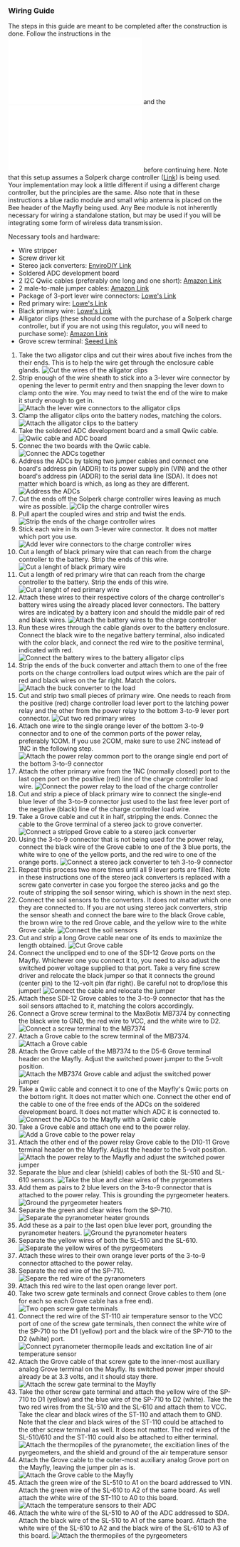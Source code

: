 ### Wiring Guide

The steps in this guide are meant to be completed after the construction is done. Follow the instructions in the ![Construction Guide markdown file](construction_guide.md) and the ![Soldering Guide markdown file](soldering_guide.md) before continuing here. Note that this setup assumes a Solperk charge controller ([Link](https://www.amazon.com/SOLPERK-Controller-Waterproof-Intelligent-Regulator/dp/B0946MWYPK?ref_=ast_sto_dp)) is being used. Your implementation may look a little different if using a different charge controller, but the principles are the same. Also note that in these instructions a blue radio module and small whip antenna is placed on the Bee header of the Mayfly being used. Any Bee module is not inherently necessary for wiring a standalone station, but may be used if you will be integrating some form of wireless data transmission.

Necessary tools and hardware:
- Wire stripper
- Screw driver kit
- Stereo jack converters: [EnviroDIY Link](https://www.envirodiy.org/product/envirodiy-grove-to-3-5mm-stereo-jack-pack-of-5/)
- Soldered ADC development board
- 2 I2C Qwiic cables (preferably one long and one short): [Amazon Link](https://www.amazon.com/gp/product/B08HQ1VSVL/ref=ppx_yo_dt_b_asin_title_o09_s00?ie=UTF8&psc=1)
- 2 male-to-male jumper cables: [Amazon Link](https://www.amazon.com/Elegoo-EL-CP-004-Multicolored-Breadboard-arduino/dp/B01EV70C78/ref=sr_1_10?crid=219Y06Z2J6AAA&keywords=jumper%2Bcables%2Bsolder&qid=1699429168&sprefix=jumper%2Bcables%2Bsolder%2Caps%2C135&sr=8-10&th=1)
- Package of 3-port lever wire connectors: [Lowe's Link](https://www.lowes.com/pd/IDEAL-Lever-Wire-Connectors-3-Ports-Clear-10-Pack/5014013101)
- Red primary wire: [Lowe's Link](https://www.lowes.com/pd/Southwire-24-ft-16-AWG-Stranded-Red-GPT-Primary-Wire/1001833938)
- Black primary wire: [Lowe's Link](https://www.lowes.com/pd/Southwire-24-ft-16-AWG-Stranded-Black-GPT-Primary-Wire/1001833882)
- Alligator clips (these should come with the purchase of a Solperk charge controller, but if you are not using this regulator, you will need to purchase some): [Amazon Link](https://www.amazon.com/dp/B0BG7RCC11/ref=sspa_dk_detail_3?psc=1&pd_rd_i=B0BG7RCC11&pd_rd_w=QWtkO&content-id=amzn1.sym.8c2f9165-8e93-42a1-8313-73d3809141a2&pf_rd_p=8c2f9165-8e93-42a1-8313-73d3809141a2&pf_rd_r=GVQ4VSGMPZ5580B94H6R&pd_rd_wg=RYreD&pd_rd_r=7bf77edd-0de5-486a-8d0c-8c2176a66427&sp_csd=d2lkZ2V0TmFtZT1zcF9kZXRhaWw)
- Grove screw terminal: [Seeed Link](https://www.seeedstudio.com/Grove-Screw-Terminal.html) 

1. Take the two alligator clips and cut their wires about five inches from the their ends. This is to help the wire get through the enclosure cable glands.
![Cut the wires of the alligator clips](wiring_images/IMG_9259.JPG)
2. Strip enough of the wire sheath to stick into a 3-lever wire connector by opening the lever to permit entry and then snapping the lever down to clamp onto the wire. You may need to twist the end of the wire to make it sturdy enough to get in.
![Attach the lever wire connectors to the alligator clips](wiring_images/IMG_9260.JPG)
3. Clamp the alligator clips onto the battery nodes, matching the colors.
![Attach the alligator clips to the battery](wiring_images/IMG_9261.JPG)
4. Take the soldered ADC development board and a small Qwiic cable.
![Qwiic cable and ADC board](wiring_images/wiring7.jpg)
5. Connec the two boards with the Qwiic cable.
![Connec the ADCs together](wiring_images/wiring8.jpg)
6. Address the ADCs by taking two jumper cables and connect one board's address pin (ADDR) to its power supply pin (VIN) and the other board's address pin (ADDR) to the serial data line (SDA). It does not matter which board is which, as long as they are different.
![Address the ADCs](wiring_images/wiring11.jpg)
7. Cut the ends off the Solperk charge controller wires leaving as much wire as possible.
![Clip the charge controller wires](wiring_images/IMG_9262.JPG)
8. Pull apart the coupled wires and strip and twist the ends.
![Strip the ends of the charge controller wires](wiring_images/IMG_9263.JPG)
9. Stick each wire in its own 3-lever wire connector. It does not matter which port you use.
![Add lever wire connectors to the charge controller wires](wiring_images/IMG_9264.JPG)
10. Cut a length of black primary wire that can reach from the charge controller to the battery. Strip the ends of this wire.
![Cut a lenght of black primary wire](wiring_images/IMG_9266.JPG)
11. Cut a length of red primary wire that can reach from the charge controller to the battery. Strip the ends of this wire.
![Cut a lenght of red primary wire](wiring_images/IMG_9265.JPG)
12. Attach these wires to their respective colors of the charge controller's battery wires using the already placed lever connectors. The battery wires are indicated by a battery icon and should the middle pair of red and black wires.
![Attach the battery wires to the charge controller](wiring_images/IMG_9268.JPG)
13. Run these wires through the cable glands over to the battery enclosure. Connect the black wire to the negative battery terminal, also indicated with the color black, and connect the red wire to the positive terminal, indicated with red.
![Connect the battery wires to the battery alligator clips](wiring_images/IMG_9267.JPG)
14. Strip the ends of the buck converter and attach them to one of the free ports on the charge controllers load output wires which are the pair of red and black wires on the far right. Match the colors.
![Attach the buck converter to the load](wiring_images/IMG_9271.JPG)
15. Cut and strip two small pieces of primary wire. One needs to reach from the positive (red) charge controller load lever port to the latching power relay and the other from the power relay to the bottom 3-to-9 lever port connector.
![Cut two red primary wires](wiring_images/IMG_9272.JPG)
16. Attach one wire to the single orange lever of the bottom 3-to-9 connector and to one of the common ports of the power relay, preferably 1COM. If you use 2COM, make sure to use 2NC instead of 1NC in the following step.
![Attach the power relay common port to the orange single end port of the bottom 3-to-9 connector](wiring_images/IMG_9274.JPG)
17. Attach the other primary wire from the 1NC (normally closed) port to the last open port on the positive (red) line of the charge controller load wire.
![Connect the power relay to the load of the charge controller](wiring_images/IMG_9275.JPG)
18. Cut and strip a piece of black primary wire to connect the single-end blue lever of the 3-to-9 connector just used to the last free lever port of the negative (black) line of the charge controller load wire.
19. Take a Grove cable and cut it in half, stripping the ends. Connec the cable to the Grove terminal of a stereo jack to grove converter.
![Connect a stripped Grove cable to a stereo jack converter](wiring_images/IMG_9277.JPG)
20. Using the 3-to-9 connector that is not being used for the power relay, connect the black wire of the Grove cable to one of the 3 blue ports, the white wire to one of the yellow ports, and the red wire to one of the orange ports.
![Connect a stereo jack converter to teh 3-to-9 connector](wiring_images/IMG_9278.JPG)
21. Repeat this process two more times until all 9 lever ports are filled. Note in these instructions one of the stereo jack converters is replaced with a screw gate converter in case you forgoe the stereo jacks and go the route of stripping the soil sensor wiring, which is shown in the next step.
22. Connect the soil sensors to the converters. It does not matter which one they are connected to. If you are not using stereo jack converters, strip the sensor sheath and connect the bare wire to the black Grove cable, the brown wire to the red Grove cable, and the yellow wire to the white Grove cable.
![Connect the soil sensors](wiring_images/IMG_9358.JPG)
23. Cut and strip a long Grove cable near one of its ends to maximize the length obtained.
![Cut Grove cable](wiring_images/IMG_9359.JPG)
24. Connect the unclipped end to one of the SDI-12 Grove ports on the Mayfly. Whichever one you connect it to, you need to also adjust the switched power voltage supplied to that port. Take a very fine screw driver and relocate the black jumper so that it connects the ground (center pin) to the 12-volt pin (far right). Be careful not to drop/lose this jumper!
![Connect the cable and relocate the jumper](wiring_images/IMG_9360.JPG)
25. Attach these SDI-12 Grove cables to the 3-to-9 connector that has the soil sensors attached to it, matching the colors accordingly.
26. Connect a Grove screw terminal to the MaxBotix MB7374 by connecting the black wire to GND, the red wire to VCC, and the white wire to D2.
![Connect a screw terminal to the MB7374](wiring_images/IMG_9361.JPG)
27. Attach a Grove cable to the screw terminal of the MB7374.
![Attach a Grove cable](wiring_images/IMG_9362.JPG)
28. Attach the Grove cable of the MB7374 to the D5-6 Grove terminal header on the Mayfly. Adjust the switched power jumper to the 5-volt position.
![Attach the MB7374 Grove cable and adjust the switched power jumper](wiring_images/IMG_9363.JPG)
29. Take a Qwiic cable and connect it to one of the Mayfly's Qwiic ports on the bottom right. It does not matter which one. Connect the other end of the cable to one of the free ends of the ADCs on the soldered development board. It does not matter which ADC it is connected to.
![Connect the ADCs to the Mayfly with a Qwiic cable](wiring_images/IMG_9364.JPG)
30. Take a Grove cable and attach one end to the power relay.
![Add a Grove cable to the power relay](wiring_images/IMG_9365.JPG)
31. Attach the other end of the power relay Grove cable to the D10-11 Grove terminal header on the Mayfly. Adjust the header to the 5-volt position.
![Attach the power relay to the Mayfly and adjust the switched power jumper](wiring_images/IMG_9366.JPG)
32. Separate the blue and clear (shield) cables of both the SL-510 and SL-610 sensors.
![Take the blue and clear wires of the pyrgeometers](wiring_images/IMG_9367.JPG)
33. Add them as pairs to 2 blue levers on the 3-to-9 connector that is attached to the power relay. This is grounding the pyrgeometer heaters.
![Ground the pyrgeometer heaters](wiring_images/IMG_9368.JPG)
34. Separate the green and clear wires from the SP-710.
![Separate the pyranometer heater grounds](wiring_images/IMG_9369.JPG)
35. Add these as a pair to the last open blue lever port, grounding the pyranometer heaters.
![Ground the pyranometer heaters](wiring_images/IMG_9370.JPG)
36. Separate the yellow wires of both the SL-510 and the SL-610.
![Separate the yellow wires of the pyrgeometers](wiring_images/IMG_9371.JPG)
37. Attach these wires to their own orange lever ports of the 3-to-9 connector attached to the power relay.
38. Separate the red wire of the SP-710.
![Separe the red wire of the pyranometers](wiring_images/IMG_9372.JPG)
39. Attach this red wire to the last open orange lever port.
40. Take two screw gate terminals and connect Grove cables to them (one for each so each Grove cable has a free end).
![Two open screw gate terminals](wiring_images/IMG_9373.JPG)
41. Connect the red wire of the ST-110 air temperature sensor to the VCC port of one of the screw gate terminals, then connect the white wire of the SP-710 to the D1 (yellow) port and the black wire of the SP-710 to the D2 (white) port.
![Connect pyranometer thermopile leads and excitation line of air temperature sensor](wiring_images/IMG_9374.JPG)
42. Attach the Grove cable of that screw gate to the inner-most auxiliary analog Grove terminal on the Mayfly. Its switched power jmper should already be at 3.3 volts, and it should stay there.
![Attach the screw gate terminal to the Mayfly](wiring_images/IMG_9375.JPG)
43. Take the other screw gate terminal and attach the yellow wire of the SP-710 to D1 (yellow) and the blue wire of the SP-710 to D2 (white). Take the two red wires from the SL-510 and the SL-610 and attach them to VCC. Take the clear and black wires of the ST-110 and attach them to GND. Note that the clear and black wires of the ST-110 could be attached to the other screw terminal as well. It does not matter. The red wires of the SL-510/610 and the ST-110 could also be attached to either terminal.
![Attach the thermopiles of the pyranometer, the excitiation lines of the pyrgeometers, and the shield and ground of the air temperature sensor](wiring_images/IMG_9377.JPG)
44. Attach the Grove cable to the outer-most auxiliary analog Grove port on the Mayfly, leaving the jumper pin as is.
![Attach the Grove cable to the Mayfly](wiring_images/IMG_9378.JPG)
45. Attach the green wire of the SL-510 to A1 on the board addressed to VIN. Attach the green wire of the SL-610 to A2 of the same board. As well attach the white wire of the ST-110 to A0 to this board.
![Attach the temperature sensors to their ADC](wiring_images/IMG_9382.JPG)
46. Attach the white wire of the SL-510 to A0 of the ADC addressed to SDA. Attach the black wire of the SL-510 to A1 of the same board. Attach the white wire of the SL-610 to A2 and the black wire of the SL-610 to A3 of this board.
![Attach the thermopiles of the pyrgeometers](wiring_images/IMG_9383.JPG)
